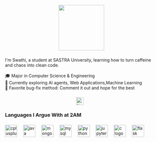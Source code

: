 <div align="center">
  <img height="150" src="https://images-wixmp-ed30a86b8c4ca887773594c2.wixmp.com/f/b44ee5b5-b01c-4d38-8b6f-ceb37d924488/d5fuphf-3f59d783-9e1a-4277-9971-738431abb113.png?token=eyJ0eXAiOiJKV1QiLCJhbGciOiJIUzI1NiJ9.eyJzdWIiOiJ1cm46YXBwOjdlMGQxODg5ODIyNjQzNzNhNWYwZDQxNWVhMGQyNmUwIiwiaXNzIjoidXJuOmFwcDo3ZTBkMTg4OTgyMjY0MzczYTVmMGQ0MTVlYTBkMjZlMCIsIm9iaiI6W1t7InBhdGgiOiJcL2ZcL2I0NGVlNWI1LWIwMWMtNGQzOC04YjZmLWNlYjM3ZDkyNDQ4OFwvZDVmdXBoZi0zZjU5ZDc4My05ZTFhLTQyNzctOTk3MS03Mzg0MzFhYmIxMTMucG5nIn1dXSwiYXVkIjpbInVybjpzZXJ2aWNlOmZpbGUuZG93bmxvYWQiXX0.frUKc2twxa38UD9BIwr7XGBN1Hxt40H3M41tswutySM"  />
</div>

###

<h3 align="center"><Hello from Swathi /></h3>

###

<p align="left">I'm Swathi, a student at SASTRA University, learning how to turn caffeine and chaos into clean code.  <br><br>🎓 Major in Computer Science & Engineering   <br>🌱 Currently exploring AI agents, Web Applications,Machine Learning<br>🧠 Favorite bug-fix method: Comment it out and hope for the best</p>

###

<div align="center">
  <a href="https://www.linkedin.com/in/swathi-sivaprabu-b97840300?utm_source=share&utm_campaign=share_via&utm_content=profile&utm_medium=android_app" target="_blank">
    <img src="https://img.shields.io/static/v1?message=LinkedIn&logo=linkedin&label=&color=0077B5&logoColor=white&labelColor=&style=for-the-badge" height="25" alt="LinkedIn Badge" style="margin-right: 10px;" />
  </a>
</div>


###

<h3 align="left">Languages I Argue With at 2AM</h3>

###

<div align="left">
  <img src="https://cdn.jsdelivr.net/gh/devicons/devicon/icons/cplusplus/cplusplus-original.svg" height="40" alt="cplusplus logo"  />
  <img width="12" />
  <img src="https://cdn.jsdelivr.net/gh/devicons/devicon/icons/java/java-original.svg" height="40" alt="java logo"  />
  <img width="12" />
  <img src="https://cdn.jsdelivr.net/gh/devicons/devicon/icons/mongodb/mongodb-original.svg" height="40" alt="mongodb logo"  />
  <img width="12" />
  <img src="https://cdn.jsdelivr.net/gh/devicons/devicon/icons/mysql/mysql-original.svg" height="40" alt="mysql logo"  />
  <img width="12" />
  <img src="https://cdn.jsdelivr.net/gh/devicons/devicon/icons/python/python-original.svg" height="40" alt="python logo"  />
  <img width="12" />
  <img src="https://cdn.jsdelivr.net/gh/devicons/devicon/icons/jupyter/jupyter-original.svg" height="40" alt="jupyter logo"  />
  <img width="12" />
  <img src="https://cdn.jsdelivr.net/gh/devicons/devicon/icons/c/c-original.svg" height="40" alt="c logo"  />
  <img width="12" />
  <img src="https://cdn.jsdelivr.net/gh/devicons/devicon/icons/flask/flask-original.svg" height="40" alt="flask logo"  />
</div>

###

